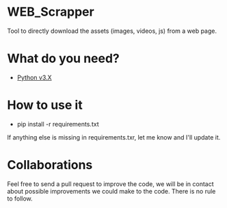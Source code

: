 # WEB_Scrapper
Tool to directly download the assets (images, videos, js) from a web page.

# What do you need?
- [Python v3.X](https://www.python.org/ftp/python/3.10.0/python-3.10.0-amd64.exe)

# How to use it
- pip install -r requirements.txt

If anything else is missing in requirements.txr, let me know and I'll update it.

# Collaborations
Feel free to send a pull request to improve the code, we will be in contact about possible improvements we could make to the code. There is no rule to follow.
